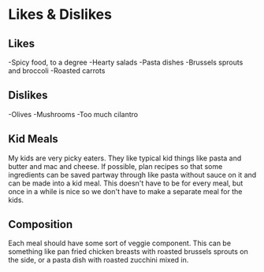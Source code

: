 # Likes &amp; Dislikes

## Likes
-Spicy food, to a degree
-Hearty salads
-Pasta dishes
-Brussels sprouts and broccoli
-Roasted carrots

## Dislikes
-Olives
-Mushrooms
-Too much cilantro

## Kid Meals

My kids are very picky eaters. They like typical kid things like pasta and butter and mac and
cheese. If possible, plan recipes so that some ingredients can be saved partway through like pasta
without sauce on it and can be made into a kid meal. This doesn't have to be for every meal, but
once in a while is nice so we don't have to make a separate meal for the kids.

## Composition

Each meal should have some sort of veggie component. This can be something like pan fried chicken
breasts with roasted brussels sprouts on the side, or a pasta dish with roasted zucchini mixed in.
